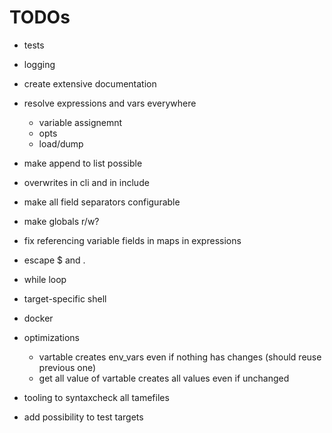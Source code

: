 
# TODOs
- tests
- logging
- create extensive documentation

- resolve expressions and vars everywhere
  - variable assignemnt
  - opts
  - load/dump
- make append to list possible
- overwrites in cli and in include
- make all field separators configurable
- make globals r/w?
- fix referencing variable fields in maps in expressions
- escape $ and .
- while loop
- target-specific shell

- docker
- optimizations
    - vartable creates env_vars even if nothing has changes (should reuse previous one)
    - get all value of vartable creates all values even if unchanged
- tooling to syntaxcheck all tamefiles
- add possibility to test targets
